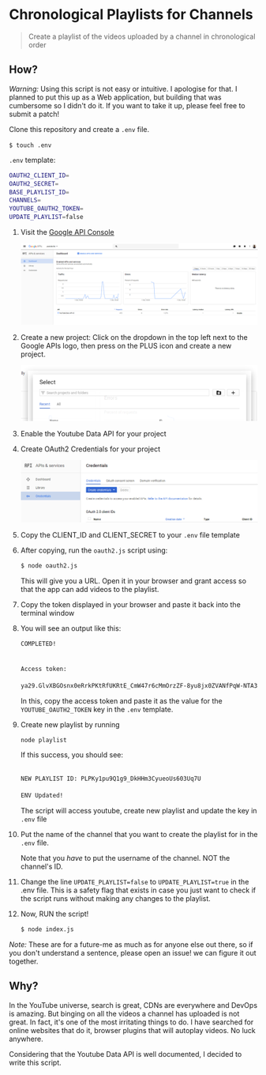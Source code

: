 # Chronological Playlists for Channels

> Create a playlist of the videos uploaded by a channel in chronological order


## How?

_Warning:_ Using this script is not easy or intuitive. I apologise for that. I planned
to put this up as a Web application, but building that was cumbersome so I
didn't do it. If you want to take it up, please feel free to submit a patch!

Clone this repository and create a `.env` file.

`$ touch .env`

`.env` template:

```sh
OAUTH2_CLIENT_ID=
OAUTH2_SECRET=
BASE_PLAYLIST_ID=
CHANNELS=
YOUTUBE_OAUTH2_TOKEN=
UPDATE_PLAYLIST=false
```

1. Visit the [Google API Console](https://console.developers.google.com/apis/)

    ![img](./img/api-console.png)

2. Create a new project: Click on the dropdown in the top left next to the
Google APIs logo, then press on the PLUS icon and create a new project.

    ![img](./img/create-project.png)

3. Enable the Youtube Data API for your project
4. Create OAuth2 Credentials for your project

    ![img](./img/create-credentials.png)

5. Copy the CLIENT_ID and CLIENT_SECRET to your `.env` file template
6. After copying, run the `oauth2.js` script using:

    ```sh
    $ node oauth2.js
    ```

    This will give you a URL. Open it in your browser and grant access so that the
    app can add videos to the playlist.

7. Copy the token displayed in your browser and paste it back into the terminal
window

8. You will see an output like this:

    ```sh
    COMPLETED!


    Access token:

    ya29.GlvXBGOsnx0eRrkPKtRfUKRtE_CmW47r6cMmOrzZF-8yu8jx0ZVANfPqW-NTA3qW7v8-HRbMbdH0U-xooYxRNZnEO9i5pjJT45tr7e4d1B1hLqiHadtysh8MK4Gm4
    ```

    In this, copy the access token and paste it as the value for the
    `YOUTUBE_OAUTH2_TOKEN` key in the `.env` template.

9. Create new playlist by running

   ```sh
   node playlist
   ```

   If this success, you should see:
   ```sh

   NEW PLAYLIST ID: PLPKy1pu9Q1g9_DkHHm3CyueoUs603Uq7U

   ENV Updated!
   ```

   The script will access youtube, create new playlist and update the key in
   `.env` file

10. Put the name of the channel that you want to create the playlist for in the
    `.env` file.

    Note that you _have_ to put the username of the channel. NOT the channel's ID.

11. Change the line `UPDATE_PLAYLIST=false` to `UPDATE_PLAYLIST=true` in the
    .env file. This is a safety flag that exists in case you just want to check
    if the script runs without making any changes to the playlist.

12. Now, RUN the script!

    ```sh
    $ node index.js
    ```

_Note:_ These are for a future-me as much as for anyone else out there, so if
you don't understand a sentence, please open an issue! we can figure it out
together.

## Why?

In the YouTube universe, search is great, CDNs are everywhere and DevOps is
amazing. But binging on all the videos a channel has uploaded is not great. In
fact, it's one of the most irritating things to do. I have searched for online
websites that do it, browser plugins that will autoplay videos. No luck
anywhere.

Considering that the Youtube Data API is well documented, I decided to write
this script.
